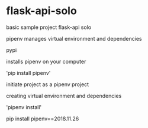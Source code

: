 # flask-api-solo
basic sample project flask-api solo



pipenv manages virtual environment and dependencies

pypi

installs pipenv on your computer

'pip install pipenv'


initiate project as a pipenv project

creating virtual environment and dependencies

'pipenv install'

pip install pipenv==2018.11.26